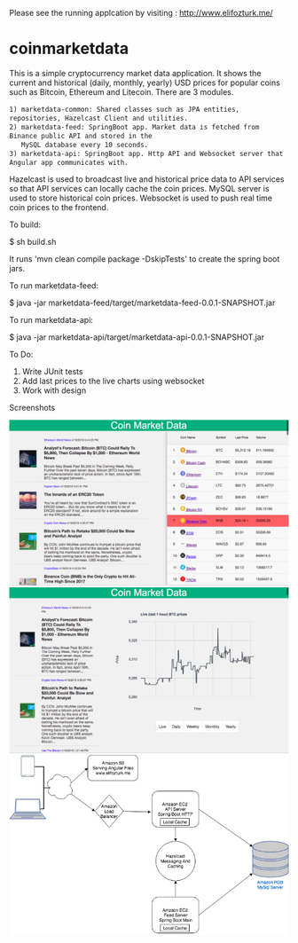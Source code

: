Please see the running applcation by visiting : http://www.elifozturk.me/

# coinmarketdata
This is a simple cryptocurrency market data application. It shows the current and historical (daily, monthly, yearly) USD prices for popular coins such as Bitcoin, Ethereum and Litecoin.
There are 3 modules.

    1) marketdata-common: Shared classes such as JPA entities, repositories, Hazelcast Client and utilities.
    2) marketdata-feed: SpringBoot app. Market data is fetched from Binance public API and stored in the
       MySQL database every 10 seconds.
    3) marketdata-api: SpringBoot app. Http API and Websocket server that Angular app communicates with.

Hazelcast is used to broadcast live and historical price data to API services so that API services can locally cache the coin prices.
MySQL server is used to store historical coin prices.
Websocket is used to push real time coin prices to the frontend.

To build:

  $ sh build.sh

  It runs 'mvn clean compile package -DskipTests' to create the spring boot jars.

To run marketdata-feed:

  $ java -jar marketdata-feed/target/marketdata-feed-0.0.1-SNAPSHOT.jar

To run marketdata-api:

  $ java -jar marketdata-api/target/marketdata-api-0.0.1-SNAPSHOT.jar

To Do:

  1) Write JUnit tests
  2) Add last prices to the live charts using websocket
  3) Work with design

Screenshots
 
![CoinMarket Data](https://raw.githubusercontent.com/elifozt/coinmarketdata-angular/master/src/assets/img/coinprices.png)
![BTC Last Hour Price Chart](https://raw.githubusercontent.com/elifozt/coinmarketdata-angular/master/src/assets/img/BTCChart.png)
![System Design](https://raw.githubusercontent.com/elifozt/coinmarketdata-angular/master/src/assets/img/marketdatadesign.png)
